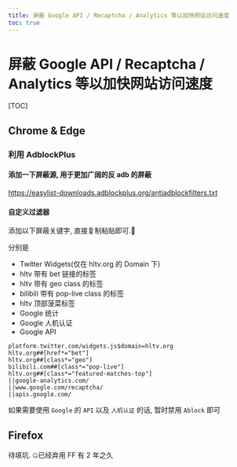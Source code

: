 ```yaml
---
title: 屏蔽 Google API / Recaptcha / Analytics 等以加快网站访问速度
toc: true
---
```


# 屏蔽 Google API / Recaptcha / Analytics 等以加快网站访问速度

[TOC]

## Chrome & Edge

### 利用 AdblockPlus

#### 添加一下屏蔽源, 用于更加广阔的反 adb 的屏蔽

https://easylist-downloads.adblockplus.org/antiadblockfilters.txt

#### 自定义过滤器

添加以下屏蔽关键字, 直接复制粘贴即可.🎉

分别是

- Twitter Widgets(仅在 hltv.org 的 Domain 下)
- hltv 带有 bet 链接的标签
- hltv 带有 geo class 的标签
- bilibili 带有 pop-live class 的标签
- hltv 顶部菠菜标签
- Google 统计
- Google 人机认证
- Google API

```
platform.twitter.com/widgets.js$domain=hltv.org
hltv.org##[href*="bet"]
hltv.org##[class*="geo"]
bilibili.com##[class*="pop-live"]
hltv.org##[class*="featured-matches-top"]
||google-analytics.com/
||www.google.com/recaptcha/
||apis.google.com/
```

如果需要使用 `Google` 的 `API` 以及 `人机认证` 的话, 暂时禁用 `Ablock` 即可

## Firefox

待填坑. 🤐已经弃用 FF 有 2 年之久
